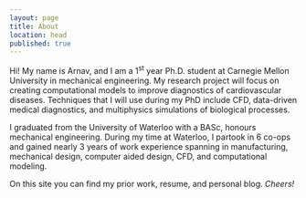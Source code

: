 ```yaml
---
layout: page
title: About
location: head
published: true
---
```

Hi! My name is Arnav, and I am a 1<sup>st</sup> year Ph.D. student at Carnegie Mellon University in mechanical engineering. My research project will focus on creating computational models to improve diagnostics of cardiovascular diseases. Techniques that I will use during my PhD include CFD, data-driven medical diagnostics, and multiphysics simulations of biological processes.

I graduated from the University of Waterloo with a BASc, honours mechanical engineering. During my time at Waterloo, I partook in 6 co-ops and gained nearly 3 years of work experience spanning in  manufacturing, mechanical design, computer aided design, CFD, and computational modeling.

On this site you can find my prior work, resume, and personal blog. _Cheers!_
